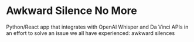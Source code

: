 # Awkward Silence No More


Python/React app that integrates with OpenAI Whisper and Da Vinci APIs in an effort to solve an issue we all have experienced: awkward silences
